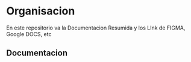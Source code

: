 # Organisacion
En este repositorio va la Documentacion Resumida y los LInk de FIGMA,  Google DOCS, etc

## Documentacion
